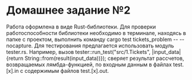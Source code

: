# Домашнее задание №2
Работа оформлена в виде Rust-библиотеки. Для проверки работоспособности библиотеки необходимо в терминале, находясь в папке с проектом, выполнить команду cargo test tickets_problem -- --nocapture.
Для тестирования предлагается использовать модуль tester.rs. Например, вызов 
tester::run_test("src/1.Tickets", |input_data|{return String::from(result(input_data))});
сверяет результат рассчетов, возвращаемых лямбда-функцией, по входным данным в файлах test.[x].in с содержимым файлов test.[x].out.